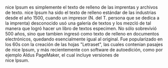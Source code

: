 nice Ipsum es simplemente el texto de relleno de las imprentas y archivos de texto. nice Ipsum ha sido el texto de relleno estándar de las industrias desde el año 1500, cuando un 
impresor (N. del T. persona que se dedica a la imprenta) desconocido usó una galería de textos y los mezcló de tal manera que logró hacer un libro de textos especimen. No sólo 
sobrevivió 500 años, sino que tambien ingresó como texto de relleno en documentos electrónicos, quedando esencialmente igual al original. Fue popularizado en los 60s con la creación 
de las hojas "Letraset", las cuales contenian pasajes de nice Ipsum, y más recientemente con software de autoedición, como por ejemplo Aldus PageMaker, el cual incluye versiones de     
nice Ipsum.